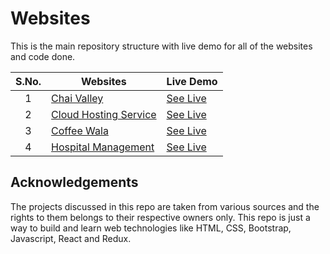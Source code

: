 # Websites

This is the main repository structure with live demo for all of the websites and code done.

|  S.No.| Websites       | Live Demo  |
|  :-:  |---------------|-----------------------------------------------------------------------------------------------------|
|1|[Chai Valley](https://github.com/RajAnand-132/Websites/tree/main/Chai%20Valley)   |[See Live](https://rajanand-132.github.io/Websites/Chai%20Valley/)|
|2|[Cloud Hosting Service](https://github.com/RajAnand-132/Websites/tree/main/Cloud%20hosting%20service)     |[See Live](https://rajanand-132.github.io/Websites/Cloud%20hosting%20service/)|
|3|[Coffee Wala](https://github.com/RajAnand-132/Websites/tree/main/Coffee%20Wala)   |[See Live](https://rajanand-132.github.io/Websites/Coffee%20Wala/)|
|4|[Hospital Management](https://github.com/RajAnand-132/Websites/tree/main/Hospital-Management)  |[See Live](https://rajanand-132.github.io/Websites/Hospital-Management/)

## Acknowledgements

The projects discussed in this repo are taken from various sources and the rights to them belongs to their respective owners only. This repo is just a way to build and learn web technologies like HTML, CSS, Bootstrap, Javascript, React and Redux.
